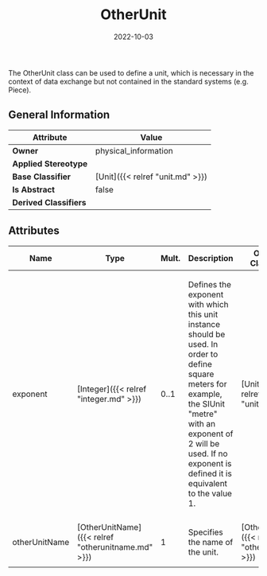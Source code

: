 ﻿---
title: OtherUnit
toc: false
type: specs
date: "2022-10-03"
draft: false
specification: VEC
version: 2.0.1
documentType: "Recommendation"
elementType: Class
classes:
  - OtherUnit
menu_name: vec-2.0.1
---
<p>The OtherUnit class can be used to define a unit, which is necessary in the context of data exchange but not contained in the standard systems (e.g. Piece).  </p>

## General Information

| Attribute               | Value |
|-------------------------|-------|
| **Owner**               | physical_information |
| **Applied Stereotype**  |   |
| **Base Classifier**     | [Unit]({{< relref "unit.md" >}})<br/>  |
| **Is Abstract**         | false |
| **Derived Classifiers** |   |

## Attributes
|  Name  |  Type  |  Mult.  |  Description  |  Owning Classifier  |
|--------|--------|---------|---------------|--------------|
|exponent| [Integer]({{< relref "integer.md" >}}) | 0..1 | <p> Defines the exponent with which this unit instance should be used. In order to define square meters for example, the SIUnit &quot;metre&quot; with an exponent of 2 will be used. If no exponent is defined it is equivalent to the value 1.      </p> | [Unit]({{< relref "unit.md" >}}) |
|otherUnitName| [OtherUnitName]({{< relref "otherunitname.md" >}}) | 1 | <p> Specifies the name of the unit.      </p> | [OtherUnit]({{< relref "otherunit.md" >}}) |





